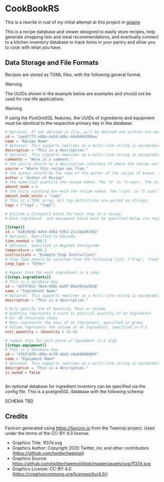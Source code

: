 # CookBookRS

This is a rewrite in rust of my initial attempt at this project in
[golang](https://github.com/sww1235/CookBook)

This is a recipe database and viewer designed to easily store recipes, help
generate shopping lists and meal recommendations, and eventually connect to a
kitchen inventory database to track items in your pantry and allow you to cook
with what you have.

## Data Storage and File Formats

Recipes are stored as TOML files, with the following general format.

> [!WARNING]
> The UUIDs shown in the example below are examples and should not be used for real life applications.

> [!WARNING]
> If using the PostGreSQL features, the UUIDs of ingredients and equipment must be identical to the respective primary key in the database.

```toml
# Optional. If not defined in file, will be defined and written out when files are saved.
id = '1ae4f773-e08a-4a5d-b8bc-6be9404269aa'
name = "Recipe Name"
# Optional. This supports newlines so a multi-line string is acceptable here instead
description = "This is a description."
# Optional. This supports newlines so a multi-line string is acceptable here instead
comments = "Here is a comment."
# The source should be a descriptive reference of where the recipe was found. If unknown, put Unknown.
source = "Where this recipe was from."
# The author should be the name of the author of the recipe if known. If unknown, put Unknown
author = "Author of Recipe"
# the numerical quantity the recipe makes. The "5" in "5 cups". The units are specified in amount_made_units
amount_made = 5
# the units counting how much the recipe makes. The "cups" in "5 cups". The numerical quantity is specified in amount_made. This is not parsed currently.
amount_made_units = "cups"
# This is a TOML array. All tag definitions are parsed as strings.
tags = ["tag1", "tag2"]

# Include a [[steps]] block for each step in a recipe.
# Each ingredient  and equipment block must be specified below its respective step per the TOML specifications.

[[steps]]
id = '628c0a92-44e4-4d92-93b1-21c3aa391592'
# Optional. Specified in Seconds.
time_needed = 300.5
# Optional. Specified in Degrees Centigrade
temperature = 400.2
instructions = "Example Step Instructions"
# Step Type should be selected from the following list: ["Prep", "Cook", "Wait", "Other"].
step_type = "Other"

# Repeat this for each ingredient in a step
[[steps.ingredients]]
# This is a database key.
id = '03f5f051-fbe4-494c-ba97-88ed914a5b1b'
name = "Ingredient Name"
# Optional. This supports newlines so a multi-line string is acceptable here instead
description = "This is a description."

# Only specify one of Quantity, Mass or Volume
# Quantity represents a count or physical quantity of an Ingredient
# Ex: 30 chocolate chips
# Mass represents the mass of an Ingredient, specified in grams
# Volume represents the volume of an Ingredient, specified in m^3
unit_quantity = {Quantity = 25.4}

# repeat this for each piece of equipment in a step
[[steps.equipment]]
# This is a database key.
id = '47b7c070-c89a-4c39-abd1-a3a416b0d04f'
name = "Equipment Name"
# Optional. This supports newlines so a multi-line string is acceptable here instead
description = "This is a description."
is_owned = false



```


An optional database for ingredient inventory can be specified via the config file. This is a postgreSQL database with the following schema:

SCHEMA TBD

## Credits

Favicon generated using <https://favicon.io> from the Twemoji project. Used under the terms of the CC-BY 4.0 license.
- Graphics Title: 1f37d.svg
- Graphics Author: Copyright 2020 Twitter, Inc and other contributors (https://github.com/twitter/twemoji)
- Graphics Source: https://github.com/twitter/twemoji/blob/master/assets/svg/1f37d.svg
- Graphics License: CC-BY 4.0 (https://creativecommons.org/licenses/by/4.0/)


